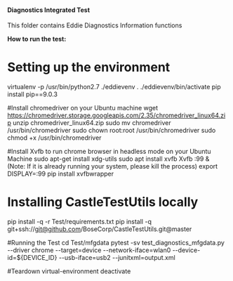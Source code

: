 #### Diagnostics Integrated Test 

This folder contains Eddie Diagnostics Information functions

**How to run the test:**
# Setting up the environment
virtualenv -p /usr/bin/python2.7 ./eddievenv
. ./eddievenv/bin/activate
pip install pip==9.0.3

#Install chromedriver on your Ubuntu machine
wget https://chromedriver.storage.googleapis.com/2.35/chromedriver_linux64.zip
unzip chromedriver_linux64.zip
sudo mv chromedriver /usr/bin/chromedriver
sudo chown root:root /usr/bin/chromedriver
sudo chmod +x /usr/bin/chromedriver

#Install Xvfb to run chrome browser in headless mode on your Ubuntu Machine
sudo apt-get install xdg-utils
sudo apt install xvfb
Xvfb :99 & (Note: If it is already running your system, please kill the process)
export DISPLAY=:99
pip install xvfbwrapper

# Installing CastleTestUtils locally 
pip install -q -r Test/requirements.txt
pip install -q git+ssh://git@github.com/BoseCorp/CastleTestUtils.git@master 

#Running the Test
cd Test/mfgdata
pytest -sv test_diagnostics_mfgdata.py --driver chrome --target=device --network-iface=wlan0 --device-id=${DEVICE_ID} --usb-iface=usb2 --junitxml=output.xml

#Teardown virtual-environment
deactivate

